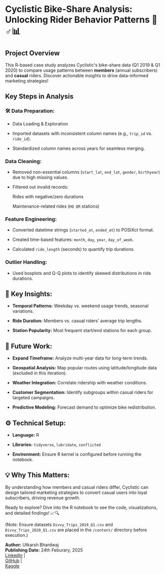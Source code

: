 # Cyclistic Bike-Share Analysis: Unlocking Rider Behavior Patterns 🚴♂️📊


## Project Overview

This R-based case study analyzes Cyclistic's bike-share data (Q1 2019 & Q1 2020) to compare usage patterns between **members** (annual subscribers) and **casual** riders. Discover actionable insights to drive data-informed marketing strategies!

## Key Steps in Analysis

### 🛠️ Data Preparation:

* Data Loading & Exploration

* Imported datasets with inconsistent column names (e.g., `trip_id` vs. `ride_id`).

* Standardized column names across years for seamless merging.

### Data Cleaning:

* Removed non-essential columns (`start_lat`, `end_lat`, `gender`, `birthyear`) due to high missing values.

* Filtered out invalid records:

  Rides with negative/zero durations

  Maintenance-related rides (`HQ QR` stations)

### Feature Engineering:

* Converted datetime strings (`started_at`, `ended_at`) to POSIXct format.

* Created time-based features: `month`, `day`, `year`, `day_of_week`.

* Calculated `ride_length` (seconds) to quantify trip durations.

### Outlier Handling:

* Used boxplots and Q-Q plots to identify skewed distributions in ride durations.

## 🧐 Key Insights:

* **Temporal Patterns:** Weekday vs. weekend usage trends, seasonal variations.

* **Ride Duration:** Members vs. casual riders’ average trip lengths.

* **Station Popularity:** Most frequent start/end stations for each group.


## 🔮 Future Work:

* **Expand Timeframe:** Analyze multi-year data for long-term trends.

* **Geospatial Analysis:** Map popular routes using latitude/longitude data (excluded in this iteration).

* **Weather Integration:** Correlate ridership with weather conditions.

* **Customer Segmentation:** Identify subgroups within casual riders for targeted campaigns.

* **Predictive Modeling:** Forecast demand to optimize bike redistribution.


## ⚙️ Technical Setup:

* **Language:** R

* **Libraries:** `tidyverse`, `lubridate`, `conflicted`

* **Environment:** Ensure R kernel is configured before running the notebook.


## 💡 Why This Matters:

By understanding how members and casual riders differ, Cyclistic can design tailored marketing strategies to convert casual users into loyal subscribers, driving revenue growth.


Ready to explore? Dive into the R notebook to see the code, visualizations, and detailed findings! 📈🔍

(Note: Ensure datasets `Divvy_Trips_2019_Q1.csv` and `Divvy_Trips_2020_Q1.csv` are placed in the `/content/` directory before execution.)


**Author:** Utkarsh Bhardwaj</br>
**Publishing Date:** 24th Feburary, 2025</br>
[LinkedIn](https://www.linkedin.com/in/utkarsh284/) | </br>
[GitHub](https://github.com/utkarsh-284) | </br>
[Kaggle](https://www.kaggle.com/utkarsh284)
